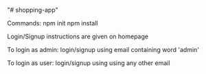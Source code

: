 "# shopping-app" 

Commands:
npm init
npm install

Login/Signup instructions are given on homepage

To login as admin: login/signup using email containing word 'admin'

To login as user: login/signup using using any other email
